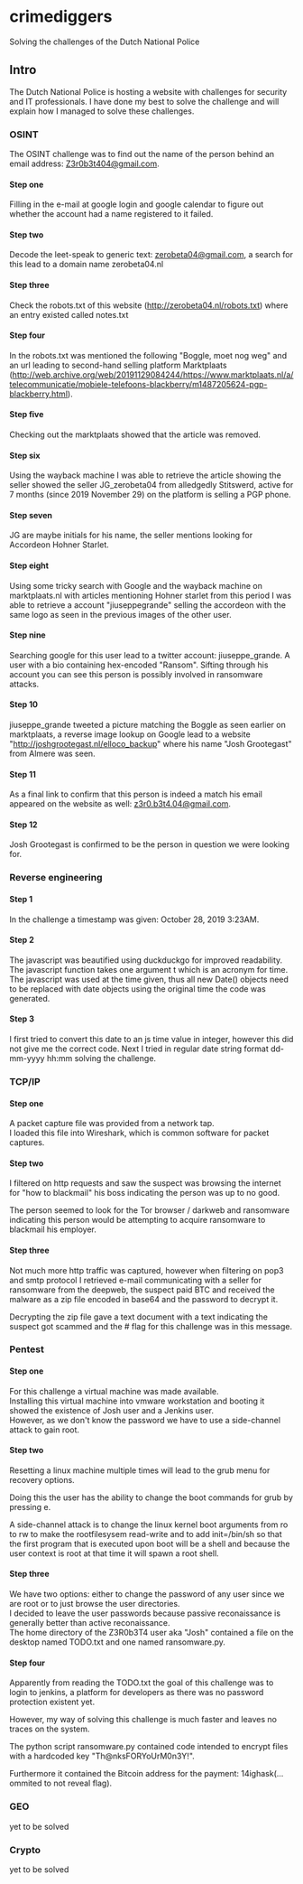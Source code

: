 # crimediggers
Solving the challenges of the Dutch National Police

## Intro
The Dutch National Police is hosting a website with challenges for security and IT professionals.
I have done my best to solve the challenge and will explain how I managed to solve these challenges.

### OSINT
The OSINT challenge was to find out the name of the person behind an email address: Z3r0b3t404@gmail.com.  

#### Step one
Filling in the e-mail at google login and google calendar to figure out whether the account had a name registered to it failed.  

#### Step two
Decode the leet-speak to generic text: zerobeta04@gmail.com, a search for this lead to a domain name zerobeta04.nl    

#### Step three
Check the robots.txt of this website (http://zerobeta04.nl/robots.txt) where an entry existed called notes.txt  

#### Step four
In the robots.txt was mentioned the following "Boggle, moet nog weg" and an url leading to second-hand selling platform Marktplaats (http://web.archive.org/web/20191129084244/https://www.marktplaats.nl/a/telecommunicatie/mobiele-telefoons-blackberry/m1487205624-pgp-blackberry.html).  

#### Step five
Checking out the marktplaats showed that the article was removed.  

#### Step six
Using the wayback machine I was able to retrieve the article showing the seller showed the seller JG_zerobeta04 from alledgedly Stitswerd, active for 7 months (since 2019 November 29) on the platform is selling a PGP phone.  

#### Step seven
JG are maybe initials for his name, the seller mentions looking for Accordeon Hohner Starlet.  

#### Step eight
Using some tricky search with Google and the wayback machine on marktplaats.nl with articles mentioning Hohner starlet from this period I was able to retrieve a account "jiuseppegrande" selling the accordeon with the same logo as seen in the previous images of the other user.  

#### Step nine
Searching google for this user lead to a twitter account: jiuseppe_grande. A user with a bio containing hex-encoded "Ransom". Sifting through his account you can see this person is possibly involved in ransomware attacks.  

#### Step 10
jiuseppe_grande tweeted a picture matching the Boggle as seen earlier on marktplaats, a reverse image lookup on Google lead to a website "http://joshgrootegast.nl/elloco_backup" where his name "Josh Grootegast" from Almere was seen.  

#### Step 11
As a final link to confirm that this person is indeed a match his email appeared on the website as well: z3r0.b3t4.04@gmail.com.  

#### Step 12
Josh Grootegast is confirmed to be the person in question we were looking for.  

### Reverse engineering

#### Step 1
In the challenge a timestamp was given: October 28, 2019 3:23AM.

#### Step 2
The javascript was beautified using duckduckgo for improved readability.  
The javascript function takes one argument t which is an acronym for time.  
The javascript was used at the time given, thus all new Date() objects need to be replaced with date objects using the original time the code was generated.

#### Step 3
I first tried to convert this date to an js time value in integer, however this did not give me the correct code.
Next I tried in regular date string format dd-mm-yyyy hh:mm solving the challenge.


### TCP/IP

#### Step one
A packet capture file was provided from a network tap.  
I loaded this file into Wireshark, which is common software for packet captures.  

#### Step two
I filtered on http requests and saw the suspect was browsing the internet for "how to blackmail" his boss indicating the person was up to no good.  

The person seemed to look for the Tor browser / darkweb and ransomware indicating this person would be attempting to acquire ransomware to blackmail his employer.  

#### Step three
Not much more http traffic was captured, however when filtering on pop3 and smtp protocol I retrieved e-mail communicating with a seller for ransomware from the deepweb, the suspect paid BTC and received the malware as a zip file encoded in base64 and the password to decrypt it.  

Decrypting the zip file gave a text document with a text indicating the suspect got scammed and the # flag for this challenge was in this message.

### Pentest

#### Step one
For this challenge a virtual machine was made available.  
Installing this virtual machine into vmware workstation and booting it showed the existence of Josh user and a Jenkins user.  
However, as we don't know the password we have to use a side-channel attack to gain root.  

#### Step two
Resetting a linux machine multiple times will lead to the grub menu for recovery options.  

Doing this the user has the ability to change the boot commands for grub by pressing e.  

A side-channel attack is to change the linux kernel boot arguments from ro to rw to make the rootfilesysem read-write and to add init=/bin/sh so that the first program that is executed upon boot will be a shell and because the user context is root at that time it will spawn a root shell.  

#### Step three
We have two options: either to change the password of any user since we are root or to just browse the user directories.  
I decided to leave the user passwords because passive reconaissance is generally better than active reconaissance.  
The home directory of the Z3R0b3T4 user aka "Josh" contained a file on the desktop named TODO.txt and one named ransomware.py.  

#### Step four
Apparently from reading the TODO.txt the goal of this challenge was to login to jenkins, a platform for developers as there was no password protection existent yet.  

However, my way of solving this challenge is much faster and leaves no traces on the system.  

The python script ransomware.py contained code intended to encrypt files with a hardcoded key "Th@nksFORYoUrM0n3Y!".  

Furthermore it contained the Bitcoin address for the payment: 14ighask(... ommited to not reveal flag).

### GEO
yet to be solved

### Crypto
yet to be solved
